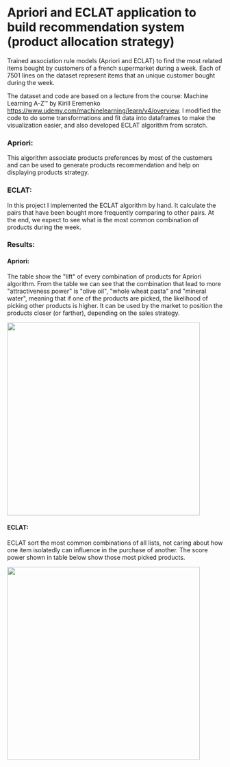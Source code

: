 # Apriori and ECLAT application to build recommendation system (product allocation strategy)

Trained association rule models (Apriori and ECLAT) to find the most related items bought by customers of a french supermarket during a week. Each of 7501 lines on the dataset represent items that an unique customer bought during the week.

The dataset and code are based on a lecture from the course: Machine Learning A-Z™ by Kirill Eremenko https://www.udemy.com/machinelearning/learn/v4/overview. I modified the code to do some transformations and fit data into dataframes to make the visualization easier, and also developed ECLAT algorithm from scratch.

### Apriori:
This algorithm associate products preferences by most of the customers and can be used to generate products recommendation and help on displaying products strategy. 

### ECLAT: 
In this project I implemented the ECLAT algorithm by hand. It calculate the pairs that have been bought more frequently comparing to other pairs. At the end, we expect to see what is the most common combination of products during the week.

### Results:

#### Apriori: 
The table show the "lift" of every combination of products for Apriori algorithm. From the table we can see that the combination that lead to more "attractiveness power" is "olive oil", "whole wheat pasta" and "mineral water", meaning that if one of the products are picked, the likelihood of picking other products is higher. It can be used by the market to position the products closer (or farther), depending on the sales strategy.

<img src="https://github.com/amyoshino/Recommendation-System-with-Apriori-and-ECLAT/blob/master/Apriori.png" width="450">

#### ECLAT:
ECLAT sort the most common combinations of all lists, not caring about how one item isolatedly can influence in the purchase of another. The score power shown in table below show those most picked products.

<img src="https://github.com/amyoshino/Recommendation-System-with-Apriori-and-ECLAT/blob/master/ECLAT%20Pair.png" width="450">


